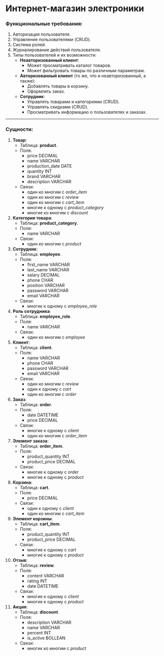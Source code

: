 # Интернет-магазин электроники
### Функциональные требования:
1. Авторизация пользователя.
2. Управление пользователями (CRUD).
3. Система ролей.
4. Журналирование действий пользователя.
5. Типы пользователей и их возможности:
    - **Неавторизованный клиент**:
        + Может просматривать каталог товаров.
        + Может фильтровать товары по различным параметрам.
    - **Авторизованный клиент** (то же, что и неавторизованный, а также):
        + Добавлять товары в корзину.
        + Оформлять заказ.
    - **Сотрудник**:
        + Управлять товарами и категориями (CRUD).
        + Управлять скидками (CRUD).
        + Просматривать информацию о пользователях и заказах.
---
### Сущности:
1. **Товар**:
    - Таблица: **product**.
    - Поля:
        + price DECIMAL 
        + name VARCHAR 
        + production_date DATE 
        + quantity INT 
        + brand VARCHAR 
        + description VARCHAR
    - Связи:
        + один ко многим с _order_item_
        + один ко многим с _review_
        + один ко многим с _cart_item_
        + многие к одному с _product_category_
        + многие ко многим с _discount_
2. **Категория товара**:
    - Таблица: **product_category**.
    - Поля:
        + name VARCHAR
    - Связи:
        + один ко многим с _product_
3. **Сотрудник**:
    - Таблица: **employee**.
    - Поля:
        + first_name VARCHAR 
        + last_name VARCHAR 
        + salary DECIMAL  
        + phone CHAR
        + position VARCHAR 
        + password VARCHAR 
        + email VARCHAR 
    - Связи:
        + многик к одному с _employee_role_
4. **Роль сотрудника**:
    - Таблица: **employee_role**.
    - Поля:
        + name VARCHAR
    - Связи:
        + один ко многим с _employee_
5. **Клиент**:
    - Таблица: **client**.
    - Поля:
        + name VARCHAR
        + phone CHAR 
        + password VARCHAR 
        + email VARCHAR 
    - Связи:
        + один ко многим с _review_
        + один к одному с _cart_
        + один ко многим с _order_
6. **Заказ**:
    - Таблица: **order**.
    - Поля:
        + date DATETIME 
        + price DECIMAL  
    - Связи:
        + многие к одному с _client_
        + один ко многим с _order_item_
7. **Элемент заказа**:
    - Таблица: **order_item**.
    - Поля:
        + product_quantity INT 
        + product_price DECIMAL  
    - Связи:
        + многие к одному с _order_
        + многие к одному с _product_
8. **Корзина**:
    - Таблица: **cart**.
    - Поля:
        + price DECIMAL 
    - Связи:
        + один к одному с _client_
        + один ко многим с _cart_item_
9. **Элемент корзины**:
    - Таблица: **cart_item**.
    - Поля:
        + product_quantity INT 
        + product_price DECIMAL 
    - Связи:
        + многие к одному с _cart_
        + многие к одному с _product_
10. **Отзыв**:
    - Таблица: **review**.
    - Поля:
        + content VARCHAR 
        + rating INT 
        + date DATETIME 
    - Связи:
        + многие к одному с _client_
        + многие к одному с _product_
11. **Акция**:
    - Таблица: **discount**.
    - Поля:
        + description VARCHAR 
        + name VARCHAR 
        + percent INT 
        + is_active BOLLEAN 
    - Связи:
        + многик ко многим с _product_